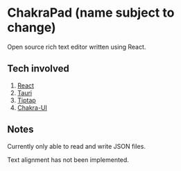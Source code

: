 # ChakraPad (name subject to change)

Open source rich text editor written using React.

## Tech involved

1. [React](https://reactjs.org)
2. [Tauri](https://tauri.app) 
3. [Tiptap](https://tiptap.dev)
4. [Chakra-UI](https://chakra-ui.com)

## Notes

Currently only able to read and write JSON files.

Text alignment has not been implemented.